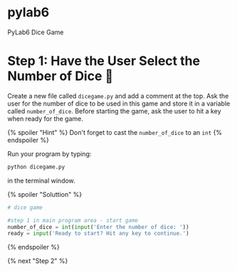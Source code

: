 # pylab6
PyLab6 Dice Game

# Step 1: Have the User Select the Number of Dice 🎲
Create a new file called `dicegame.py` and add a comment at the top. Ask the user for the number of dice to be used in this game and store it in a variable called `number_of_dice`. Before starting the game, ask the user to hit a key when ready for the game.

{% spoiler "Hint" %}
Don't forget to cast the `number_of_dice` to an `int`
{% endspoiler %}

Run your program by typing:
```python
python dicegame.py
```
in the terminal window.

{% spoiler "Soluttion" %}
```python
# dice game

#step 1 in main program area - start game
number_of_dice = int(input('Enter the number of dice: '))
ready = input('Ready to start? Hit any key to continue.')
```
{% endspoiler %}

{% next "Step 2" %}


